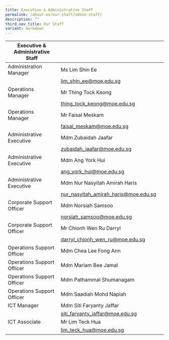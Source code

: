 ```yaml
---
title: Executive & Administrative Staff
permalink: /about-us/our-staff/admin-staff/
description: ""
third_nav_title: Our Staff
variant: markdown
---
```

| Executive & Administrative Staff | | |
| -------- | -------- | -------- |
| Administration Manager | Ms Lim Shin Ee   |   |
|      | lim_shin_ee@moe.edu.sg |     |
| Operations Manager   | Mr Thing Tock Keong    |     |
|      | thing_tock_keong@moe.edu.sg |     |
| Operations Manager   | Mr Faisal Meskam    |     |
|      | faisal_meskam@moe.edu.sg |     |
| Administrative Executive  | Mdm Zubaidah Jaafar    |     |
|      | zubaidah_jaafar@moe.edu.sg |     |
| Administrative Executive  | Mdm Ang York Hui    |     |
|      | ang_york_hui@moe.edu.sg |     |
| Administrative Executive   | Mdm Nur Nasyitah Amirah Haris  |     |
|      | nur_nasyitah_amirah_haris@moe.edu.sg |     |
| Corporate Support Officer  | Mdm Norsiah Samsoo    |     |
|      | norsiah_samsoo@moe.edu.sg |     |
| Corporate Support Officer  | Mr Chionh Wen Ru Darryl    |     |
|      | darryl_chionh_wen_ru@moe.edu.sg |     |
| Operations Support Officer  | Mdm Chea Lee Fong Ann    |     |
| Operations Support Officer  | Mdm Mariam Bee Jamal    |     |
| Operations Support Officer  | Mdm Pathammal Shumanagam    |     |
| Operations Support Officer  | Mdm Saadiah Mohd Napiah    |     |
| ICT Manager  | Mdm Siti Faryanty Jaffar    |     |
|      | siti_faryanty_jaffar@moe.edu.sg |     |
| ICT Associate  | Mr Lim Teck Hua   |     |
|      | lim_teck_hua@moe.edu.sg |     |
